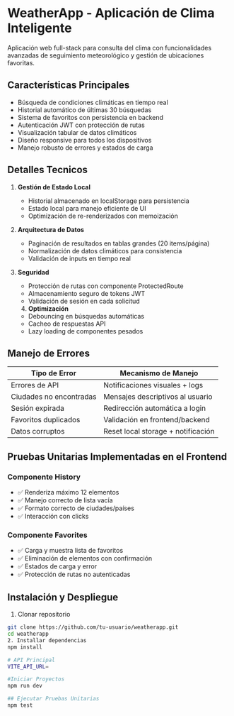 # WeatherApp - Aplicación de Clima Inteligente

Aplicación web full-stack para consulta del clima con funcionalidades avanzadas de seguimiento meteorológico y gestión de ubicaciones favoritas.

## Características Principales
-  Búsqueda de condiciones climáticas en tiempo real
-  Historial automático de últimas 30 búsquedas
-  Sistema de favoritos con persistencia en backend
-  Autenticación JWT con protección de rutas
-  Visualización tabular de datos climáticos
-  Diseño responsive para todos los dispositivos
-  Manejo robusto de errores y estados de carga

## Detalles Tecnicos

1. **Gestión de Estado Local**
   - Historial almacenado en localStorage para persistencia
   - Estado local para manejo eficiente de UI
   - Optimización de re-renderizados con memoización

2. **Arquitectura de Datos**
   - Paginación de resultados en tablas grandes (20 items/página)
   - Normalización de datos climáticos para consistencia
   - Validación de inputs en tiempo real

   
3. **Seguridad**
   - Protección de rutas con componente ProtectedRoute
   - Almacenamiento seguro de tokens JWT
   - Validación de sesión en cada solicitud

   4. **Optimización**
   - Debouncing en búsquedas automáticas
   - Cacheo de respuestas API
   - Lazy loading de componentes pesados

## Manejo de Errores
| Tipo de Error              | Mecanismo de Manejo               |
|----------------------------|------------------------------------|
| Errores de API             | Notificaciones visuales + logs    |
| Ciudades no encontradas    | Mensajes descriptivos al usuario  |
| Sesión expirada            | Redirección automática a login    |
| Favoritos duplicados       | Validación en frontend/backend    |
| Datos corruptos            | Reset local storage + notificación|

## Pruebas Unitarias Implementadas en el Frontend

### Componente History
- ✅ Renderiza máximo 12 elementos
- ✅ Manejo correcto de lista vacía
- ✅ Formato correcto de ciudades/países
- ✅ Interacción con clicks

### Componente Favorites
- ✅ Carga y muestra lista de favoritos
- ✅ Eliminación de elementos con confirmación
- ✅ Estados de carga y error
- ✅ Protección de rutas no autenticadas

## Instalación y Despliegue

1. Clonar repositorio
```bash
git clone https://github.com/tu-usuario/weatherapp.git
cd weatherapp
2. Installar dependencias
npm install

# API Principal
VITE_API_URL=

#Iniciar Proyectos
npm run dev

## Ejecutar Pruebas Unitarias
npm test
